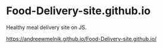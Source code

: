 # Food-Delivery-site.github.io
Healthy meal delivery site on JS.

https://andreewmelnik.github.io/Food-Delivery-site.github.io/

